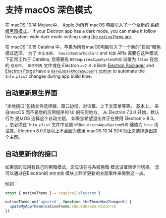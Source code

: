 # 支持 macOS 深色模式

在 macOS 10.14 Mojave中， Apple 为所有 macOS 电脑引入了一个全新的 [系统级黑暗模式](https://developer.apple.com/design/human-interface-guidelines/macos/visual-design/dark-mode/)。  If your Electron app has a dark mode, you can make it follow the system-wide dark mode setting using [the `nativeTheme` api](../api/native-theme.md).

在 macOS 10.15 Catalina 中，苹果为所有macOS电脑引入了一个新的“自动”暗色模式选项。 为了 `本土主题。 houldUseDarkColors` and `托盘` APIs 需要在这种模式下正常工作于 Catalina, 您需要有 `NSRequiresAquaSystem外观` 设置为 `false` 在您的 `信息中。 邮件列表` 文件或在 Electron `>=7.0.0` Both [Electron Packager][electron-packager] and [Electron Forge][electron-forge] have a [`darwinDarkModeSupport` option][packager-darwindarkmode-api] to automate the `Info.plist` changes during app build time.

## 自动更新原生界面

“本地接口”包括文件选择器、窗口边框、对话框、上下文菜单等等。 基本上， 来自macOS 而不是您的应用程序的 UI 的任何地方。 从 Electron 7.0.0 开始，默认行为 是从OS 选择这个自动主题。 如果您希望退出并正在使用 Electron
&gt; 8.0。 ，您必须在 `Info.plist` 文件中设置 `NSRequireesAquaSystem外观` 键值为 `true` 请注意，Electron 8.0.0及以上不会因为使用 macOS 10.14 SDK而让您选择退出这个主题。

## 自动更新你的接口

如果您的应用有自己的黑暗模式，您应该在与系统黑暗 模式设置同步时切换。 您可以通过在Electron的 `原生主题` 模块上聆听更新的主题事件来做到这一点。

例如：

```javascript
const { nativeTheme } = require('electron')

nativeTheme.on('updated', function theThemeHasChanged() {
  upateMyAppTheme(nativeTheme.shouldUseDarkColors)
})
```

[electron-forge]: https://www.electronforge.io/
[electron-packager]: https://github.com/electron/electron-packager
[packager-darwindarkmode-api]: https://electron.github.io/electron-packager/master/interfaces/electronpackager.options.html#darwindarkmodesupport
